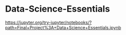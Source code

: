 # Data-Science-Essentials


https://jupyter.org/try-jupyter/notebooks/?path=Final+Project%3A+Data+Science+Essentials.ipynb
